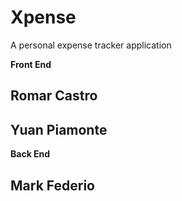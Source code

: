 # Xpense
A personal expense tracker application



**Front End**

## Romar Castro
## Yuan Piamonte

**Back End**
## Mark Federio
